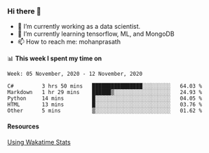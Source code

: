 ### Hi there 👋

- 🔭 I’m currently working as a data scientist.
- 🌱 I’m currently learning tensorflow, ML, and MongoDB
- 📫 How to reach me: mohanprasath

📊 **This week I spent my time on**
<!--START_SECTION:waka-->
```text
Week: 05 November, 2020 - 12 November, 2020

C#         3 hrs 50 mins   ████████████████░░░░░░░░░   64.03 % 
Markdown   1 hr 29 mins    ██████▒░░░░░░░░░░░░░░░░░░   24.93 % 
Python     14 mins         █░░░░░░░░░░░░░░░░░░░░░░░░   04.05 % 
HTML       13 mins         █░░░░░░░░░░░░░░░░░░░░░░░░   03.76 % 
Other      5 mins          ▒░░░░░░░░░░░░░░░░░░░░░░░░   01.62 % 
```
<!--END_SECTION:waka-->

#### Resources
[Using Wakatime Stats](https://github.com/marketplace/actions/waka-readme)
